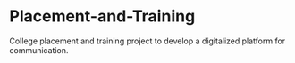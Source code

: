 # Placement-and-Training
College placement and training project to develop a digitalized platform for communication.
